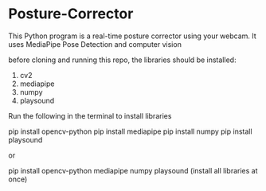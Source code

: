 ﻿# Posture-Corrector

 This Python program is a real-time posture corrector using your webcam. It uses MediaPipe Pose Detection and computer vision

 before cloning and running this repo, the libraries should be installed:
 1. cv2
 2. mediapipe
 3. numpy
 4. playsound

Run the following in the terminal to install libraries

pip install opencv-python
pip install mediapipe
pip install numpy
pip install playsound

or 

pip install opencv-python mediapipe numpy playsound (install all libraries at once)


